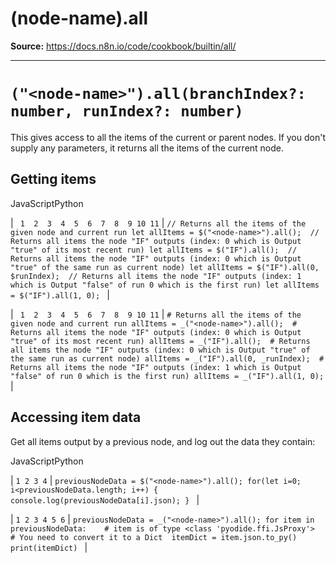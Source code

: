 # (node-name).all

**Source:** https://docs.n8n.io/code/cookbook/builtin/all/

---

# `("<node-name>").all(branchIndex?: number, runIndex?: number)`

This gives access to all the items of the current or parent nodes. If you don't supply any parameters, it returns all the items of the current node.

## Getting items

JavaScriptPython

| ```  1  2  3  4  5  6  7  8  9 10 11 ``` | ``` // Returns all the items of the given node and current run let allItems = $("<node-name>").all();  // Returns all items the node "IF" outputs (index: 0 which is Output "true" of its most recent run) let allItems = $("IF").all();  // Returns all items the node "IF" outputs (index: 0 which is Output "true" of the same run as current node) let allItems = $("IF").all(0, $runIndex);  // Returns all items the node "IF" outputs (index: 1 which is Output "false" of run 0 which is the first run) let allItems = $("IF").all(1, 0);  ``` |

| ```  1  2  3  4  5  6  7  8  9 10 11 ``` | ``` # Returns all the items of the given node and current run allItems = _("<node-name>").all();  # Returns all items the node "IF" outputs (index: 0 which is Output "true" of its most recent run) allItems = _("IF").all();  # Returns all items the node "IF" outputs (index: 0 which is Output "true" of the same run as current node) allItems = _("IF").all(0, _runIndex);  # Returns all items the node "IF" outputs (index: 1 which is Output "false" of run 0 which is the first run) allItems = _("IF").all(1, 0);  ``` |

## Accessing item data

Get all items output by a previous node, and log out the data they contain:

JavaScriptPython

| ``` 1 2 3 4 ``` | ``` previousNodeData = $("<node-name>").all(); for(let i=0; i<previousNodeData.length; i++) { 	console.log(previousNodeData[i].json); }  ``` |

| ``` 1 2 3 4 5 6 ``` | ``` previousNodeData = _("<node-name>").all(); for item in previousNodeData: 	# item is of type <class 'pyodide.ffi.JsProxy'> 	# You need to convert it to a Dict 	itemDict = item.json.to_py() 	print(itemDict)  ``` |
